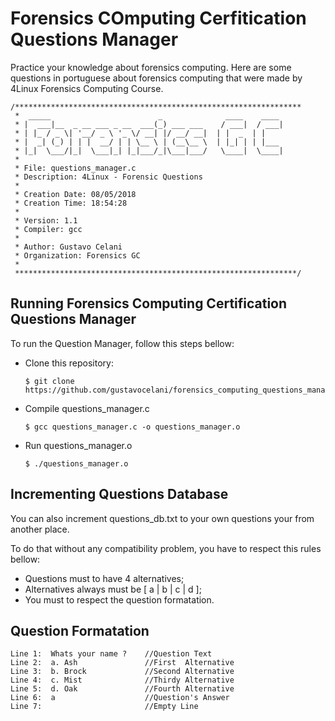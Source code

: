# Forensics COmputing Cerfitication Questions Manager

Practice your knowledge about forensics computing. Here are some questions in portuguese about forensics computing that were made by 4Linux Forensics Computing Course.

```
/****************************************************************
 *  _____                        _              ____    ____
 * |  ___|__  _ __ ___ _ __  ___(_) ___ ___    / ___|  / ___|
 * | |_ / _ \| '__/ _ \ '_ \/ __| |/ __/ __|  | |  _  | |
 * |  _| (_) | | |  __/ | | \__ \ | (__\__ \  | |_| | | |___
 * |_|  \___/|_|  \___|_| |_|___/_|\___|___/   \____|  \____|
 *
 * File: questions_manager.c
 * Description: 4Linux - Forensic Questions
 *
 * Creation Date: 08/05/2018
 * Creation Time: 18:54:28
 *
 * Version: 1.1
 * Compiler: gcc
 *
 * Author: Gustavo Celani
 * Organization: Forensics GC
 *
 ***************************************************************/
```

## Running Forensics Computing Certification Questions Manager

To run the Question Manager, follow this steps bellow:

* Clone this repository:

	```
	$ git clone https://github.com/gustavocelani/forensics_computing_questions_manager.git
	```

* Compile questions_manager.c

	```
	$ gcc questions_manager.c -o questions_manager.o
	```

* Run questions_manager.o

	```
	$ ./questions_manager.o
	```

## Incrementing Questions Database

You can also increment questions_db.txt to your own questions your from another place.

To do that without any compatibility problem, you have to respect this rules bellow:

* Questions must to have 4 alternatives;
* Alternatives always must be [ a | b | c | d ];
* You must to respect the question formatation.

## Question Formatation

```
Line 1:  Whats your name ?    //Question Text
Line 2:  a. Ash               //First  Alternative
Line 3:  b. Brock             //Second Alternative
Line 4:  c. Mist              //Thirdy Alternative
Line 5:  d. Oak               //Fourth Alternative
Line 6:  a                    //Question's Answer
Line 7:                       //Empty Line
```

